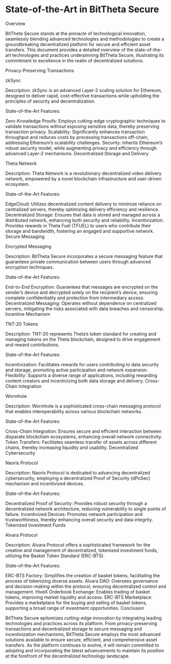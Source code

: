 
# State-of-the-Art in BitTheta Secure

Overview

BitTheta Secure stands at the pinnacle of technological innovation, seamlessly blending advanced technologies and methodologies to create a groundbreaking decentralized platform for secure and efficient asset transfers. This document provides a detailed overview of the state-of-the-art technologies and practices underpinning BitTheta Secure, illustrating its commitment to excellence in the realm of decentralized solutions.

Privacy-Preserving Transactions

zkSync

Description: zkSync is an advanced Layer-2 scaling solution for Ethereum, designed to deliver rapid, cost-effective transactions while upholding the principles of security and decentralization.

State-of-the-Art Features:

Zero-Knowledge Proofs: Employs cutting-edge cryptographic techniques to validate transactions without exposing sensitive data, thereby preserving transaction privacy.
Scalability: Significantly enhances transaction throughput and reduces costs by processing transactions off-chain, addressing Ethereum’s scalability challenges.
Security: Inherits Ethereum’s robust security model, while augmenting privacy and efficiency through advanced Layer-2 mechanisms.
Decentralized Storage and Delivery

Theta Network

Description: Theta Network is a revolutionary decentralized video delivery network, empowered by a novel blockchain infrastructure and user-driven ecosystem.

State-of-the-Art Features:

EdgeCloud: Utilizes decentralized content delivery to minimize reliance on centralized servers, thereby optimizing delivery efficiency and resilience.
Decentralized Storage: Ensures that data is stored and managed across a distributed network, enhancing both security and reliability.
Incentivization: Provides rewards in Theta Fuel (TFUEL) to users who contribute their storage and bandwidth, fostering an engaged and supportive network.
Secure Messaging

Encrypted Messaging

Description: BitTheta Secure incorporates a secure messaging feature that guarantees private communication between users through advanced encryption techniques.

State-of-the-Art Features:

End-to-End Encryption: Guarantees that messages are encrypted on the sender’s device and decrypted solely on the recipient’s device, ensuring complete confidentiality and protection from intermediary access.
Decentralized Messaging: Operates without dependence on centralized servers, mitigating the risks associated with data breaches and censorship.
Incentive Mechanism

TNT-20 Tokens

Description: TNT-20 represents Theta’s token standard for creating and managing tokens on the Theta blockchain, designed to drive engagement and reward contributions.

State-of-the-Art Features:

Incentivization: Facilitates rewards for users contributing to data security and storage, promoting active participation and network expansion.
Flexibility: Supports a diverse range of applications, including rewarding content creators and incentivizing both data storage and delivery.
Cross-Chain Integration

Wormhole

Description: Wormhole is a sophisticated cross-chain messaging protocol that enables interoperability across various blockchain networks.

State-of-the-Art Features:

Cross-Chain Integration: Ensures secure and efficient interaction between disparate blockchain ecosystems, enhancing overall network connectivity.
Token Transfers: Facilitates seamless transfer of assets across different chains, thereby increasing liquidity and usability.
Decentralized Cybersecurity

Naoris Protocol

Description: Naoris Protocol is dedicated to advancing decentralized cybersecurity, employing a decentralized Proof of Security (dPoSec) mechanism and incentivized devices.

State-of-the-Art Features:

Decentralized Proof of Security: Provides robust security through a decentralized network architecture, reducing vulnerability to single points of failure.
Incentivized Devices: Promotes network participation and trustworthiness, thereby enhancing overall security and data integrity.
Tokenized Investment Funds

Alvara Protocol

Description: Alvara Protocol offers a sophisticated framework for the creation and management of decentralized, tokenized investment funds, utilizing the Basket Token Standard (ERC-BTS).

State-of-the-Art Features:

ERC-BTS Factory: Simplifies the creation of basket tokens, facilitating the process of tokenizing diverse assets.
Alvara DAO: Oversees governance and decision-making within the protocol, ensuring decentralized control and management.
HiveX Orderbook Exchange: Enables trading of basket tokens, improving market liquidity and access.
ERC-BTS Marketplace: Provides a marketplace for the buying and selling of basket tokens, supporting a broad range of investment opportunities.
Conclusion

BitTheta Secure epitomizes cutting-edge innovation by integrating leading technologies and practices across its platform. From privacy-preserving transactions and decentralized storage to secure messaging and incentivization mechanisms, BitTheta Secure employs the most advanced solutions available to ensure secure, efficient, and comprehensive asset transfers. As the platform continues to evolve, it will remain committed to adopting and incorporating the latest advancements to maintain its position at the forefront of the decentralized technology landscape.